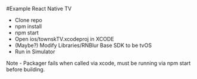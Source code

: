 #Example React Native TV

- Clone repo
- npm install
- npm start
- Open ios/townskTV.xcodeproj in XCODE
- (Maybe?) Modify Libraries/RNBlur Base SDK to be tvOS
- Run in Simulator

Note - Packager fails when called via xcode, must be running via npm start before building.
